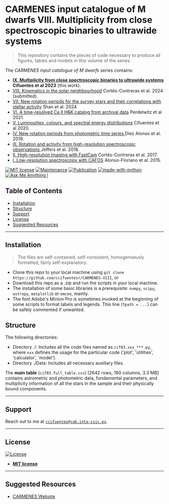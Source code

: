 # CARMENES input catalogue of M dwarfs VIII. Multiplicity from close spectroscopic binaries to ultrawide systems
  
> This repository contains the pieces of code necessary to produce all figures, tables and models in this volume of the series.

The *CARMENES input catalogue of M dwarfs* series contains:

- <a href="#" target="_blank">**IX. Multiplicity from close spectroscopic binaries to ultrawide systems**</a>  **Cifuentes et al 2023** (this work).
- <a href="#" target="_blank">VIII. Kinematics in the solar neighbourhood</a>  Cortés-Contreras et al. 2024 (submitted).
- <a href="https://ui.adsabs.harvard.edu/abs/2024A%26A...684A...9S/abstract" target="_blank">VII. New rotation periods for the survey stars and their correlations with stellar activity</a>  Shan et al. 2024
- <a href="https://ui.adsabs.harvard.edu/abs/2021A%26A...652A.116P/abstract" target="_blank">VI. A time-resolved Ca II H&K catalog from archival data</a>  Perdelwitz et al 2021.
- <a href="https://ui.adsabs.harvard.edu/abs/2020A%26A...642A.115C/abstract" target="_blank">V. Luminosities, colours, and spectral energy distributions</a>  Cifuentes et al 2020.
- <a href="https://ui.adsabs.harvard.edu/abs/2019A%26A...621A.126D/abstract" target="_blank">IV. New rotation periods from photometric time series </a> Díez Alonso et al. 2019.
- <a href="https://ui.adsabs.harvard.edu/abs/2018A%26A...614A..76J/abstract" target="_blank">III. Rotation and activity from high-resolution spectroscopic observations </a> Jeffers et al. 2018.
- <a href="https://ui.adsabs.harvard.edu/abs/2017A%26A...597A..47C/abstract" target="_blank">II. High-resolution imaging with FastCam</a> Cortés-Contreras et al. 2017.
- <a href="https://ui.adsabs.harvard.edu/abs/2015A%26A...577A.128A/abstract" target="_blank">I. Low-resolution spectroscopy with CAFOS</a> Alonso-Floriano et al. 2015.

[![MIT license](https://img.shields.io/badge/License-MIT-blue.svg)](https://lbesson.mit-license.org/)
[![Maintenance](https://img.shields.io/badge/Maintained%3F-yes-green.svg)](https://GitHub.com/Naereen/StrapDown.js/graphs/commit-activity)
[![Publication](https://img.shields.io/badge/Published%3F-soon-orange.svg)](https://www.aanda.org/articles/aa/abs/2020/10/aa38295-20/aa38295-20.html)
[![made-with-python](https://img.shields.io/badge/Made%20with-Python-1f425f.svg)](https://www.python.org/)
[![Ask Me Anything !](https://img.shields.io/badge/Ask%20me-anything-1abc9c.svg)](https://GitHub.com/ccifuentesr)

## Table of Contents

- [Installation](#installation)
- [Structure](#structure)
- [Support](#support)
- [License](#license)
- [Suggested Resources](#resources)

---

## Installation

> The files are self-contained, self-consistent, homogenoeusly formatted, fairly self-explanatory.

- Clone this repo to your local machine using `git clone https://github.com/ccifuentesr/CARMENES-VIII`, or
- Download this repo as a .zip and run the scripts in your local machine.
- The installation of some basic libraries is a prerequisite: `numpy`, `scipy`, `astropy`, `matplotlib` or `emcee`, mainly.
- The font Adobe's Minion Pro is sometimes invoked at the beginning of some scripts to format labels and legends. This line (```fpath = ...```) can be safely commented if unwanted.  

## Structure

The following directories:

- Directory ./: Includes all the code files named as `cif03.xxx_***.py`, where `xxx` defines the usage for the particular code ('plot', 'utilities', 'calculator', 'model').
- Directory ./Data: Includes all necessary auxiliary files.

The **main table** (`cif03.full_table.csv`) [2642 rows, 190 columns, 3.3 MB] contains astrometric and photometric data, fundamental parameters, and multiplicity information of all the stars in the sample and their physically bound components.

---

## Support

Reach out to me at <a href="mailto:ccifuentes@cab.inta-csic.es">`ccifuentes@cab.inta-csic.es`</a>.

---

## License

[![License](http://img.shields.io/:license-mit-blue.svg?style=flat-square)](http://badges.mit-license.org)

- **[MIT license](http://opensource.org/licenses/mit-license.php)**

---

## Suggested Resources

- <a href="https://carmenes.caha.es" target="_blank">CARMENES Website</a>
